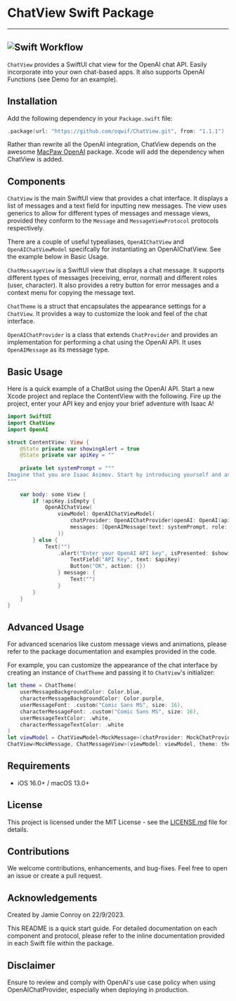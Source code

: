 # ChatView Swift Package
---
![Swift Workflow](https://github.com/oqwif/ChatView/actions/workflows/swift.yml/badge.svg)
---
`ChatView` provides a SwiftUI chat view for the OpenAI chat API. Easily incorporate into your own chat-based apps. It also supports OpenAI Functions (see Demo for an example). 

## Installation

Add the following dependency in your `Package.swift` file:

```swift
.package(url: "https://github.com/oqwif/ChatView.git", from: "1.1.1")
```

Rather than rewrite all the OpenAI integration, ChatView depends on the awesome [MacPaw OpenAI](https://github.com/MacPaw/OpenAI) package. Xcode will add the dependency when ChatView is added.

## Components

`ChatView` is the main SwiftUI view that provides a chat interface. It displays a list of messages and a text field for inputting new messages. The view uses generics to allow for different types of messages and message views, provided they conform to the `Message` and `MessageViewProtocol` protocols respectively.

There are a couple of useful typealiases, `OpenAIChatView` and `OpenAIChatViewModel` specifcally for instantiating an OpenAIChatView. See the example below in Basic Usage.

`ChatMessageView` is a SwiftUI view that displays a chat message. It supports different types of messages (receiving, error, normal) and different roles (user, character). It also provides a retry button for error messages and a context menu for copying the message text.

`ChatTheme` is a struct that encapsulates the appearance settings for a `ChatView`. It provides a way to customize the look and feel of the chat interface.

`OpenAIChatProvider` is a class that extends `ChatProvider` and provides an implementation for performing a chat using the OpenAI API. It uses `OpenAIMessage` as its message type.

## Basic Usage

Here is a quick example of a ChatBot using the OpenAI API. Start a new Xcode project and replace the ContentView with the following. Fire up the project, enter your API key and enjoy your brief adventure with Isaac A!

```swift
import SwiftUI
import ChatView
import OpenAI

struct ContentView: View {
    @State private var showingAlert = true
    @State private var apiKey = ""
    
    private let systemPrompt = """
Imagine that you are Isaac Asimov. Start by introducing yourself and asking the user if they would like to do a short "choose your own" space adventure.
"""
    
    var body: some View {
        if !apiKey.isEmpty {
            OpenAIChatView(
                viewModel: OpenAIChatViewModel(
                    chatProvider: OpenAIChatProvider(openAI: OpenAI(apiToken: apiKey)),
                    messages: [OpenAIMessage(text: systemPrompt, role: .system)]
                ))
        } else {
            Text("")
                .alert("Enter your OpenAI API key", isPresented: $showingAlert) {
                    TextField("API Key", text: $apiKey)
                    Button("OK", action: {})
                } message: {
                    Text("")
                }
        }
    }
}
```


## Advanced Usage

For advanced scenarios like custom message views and animations, please refer to the package documentation and examples provided in the code.

For example, you can customize the appearance of the chat interface by creating an instance of `ChatTheme` and passing it to `ChatView`'s initializer:

```swift
let theme = ChatTheme(
    userMessageBackgroundColor: Color.blue,
    characterMessageBackgroundColor: Color.purple,
    userMessageFont: .custom("Comic Sans MS", size: 16),
    characterMessageFont: .custom("Comic Sans MS", size: 16),
    userMessageTextColor: .white,
    characterMessageTextColor: .white
)
let viewModel = ChatViewModel<MockMessage>(chatProvider: MockChatProvider(), messages: mockMessages)
ChatView<MockMessage, ChatMessageView>(viewModel: viewModel, theme: theme)
```

## Requirements
- iOS 16.0+ / macOS 13.0+

## License

This project is licensed under the MIT License - see the [LICENSE.md](LICENSE.md) file for details.

## Contributions
We welcome contributions, enhancements, and bug-fixes. Feel free to open an issue or create a pull request.

## Acknowledgements
Created by Jamie Conroy on 22/9/2023.

This README is a quick start guide. For detailed documentation on each component and protocol, please refer to the inline documentation provided in each Swift file within the package.

## Disclaimer
Ensure to review and comply with OpenAI's use case policy when using OpenAIChatProvider, especially when deploying in production.

